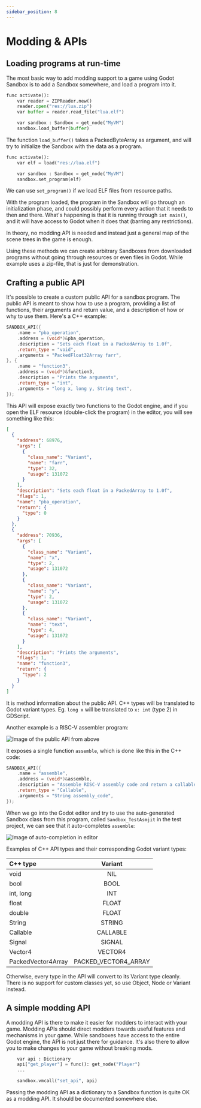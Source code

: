 ```yaml
---
sidebar_position: 8
---
```


# Modding & APIs

## Loading programs at run-time

The most basic way to add modding support to a game using Godot Sandbox is to add a Sandbox somewhere, and load a program into it.

```py
func activate():
    var reader = ZIPReader.new()
    reader.open("res://lua.zip")
    var buffer = reader.read_file("lua.elf")

    var sandbox : Sandbox = get_node("MyVM")
    sandbox.load_buffer(buffer)
```

The function `load_buffer()` takes a PackedByteArray as argument, and will try to initialize the Sandbox with the data as a program.

```py
func activate():
    var elf = load("res://lua.elf")

    var sandbox : Sandbox = get_node("MyVM")
    sandbox.set_program(elf)
```

We can use `set_program()` if we load ELF files from resource paths.

With the program loaded, the program in the Sandbox will go through an initialization phase, and could possibly perform every action that it needs to then and there. What's happening is that it is running through `int main()`, and it will have access to Godot when it does that (barring any restrictions).

In theory, no modding API is needed and instead just a general map of the scene trees in the game is enough.

Using these methods we can create arbitrary Sandboxes from downloaded programs without going through resources or even files in Godot. While example uses a zip-file, that is just for demonstration.


## Crafting a public API

It's possible to create a custom public API for a sandbox program. The public API is meant to show how to use a program, providing a list of functions, their arguments and return value, and a description of how or why to use them. Here's a C++ example:

```cpp
SANDBOX_API({
	.name = "pba_operation",
	.address = (void*)&pba_operation,
	.description = "Sets each float in a PackedArray to 1.0f",
	.return_type = "void",
	.arguments = "PackedFloat32Array farr",
}, {
	.name = "function3",
	.address = (void*)&function3,
	.description = "Prints the arguments",
	.return_type = "int",
	.arguments = "long x, long y, String text",
});
```

This API will expose exactly two functions to the Godot engine, and if you open the ELF resource (double-click the program) in the editor, you will see something like this:

```json
[
  {
	"address": 68976,
	"args": [
	  {
		"class_name": "Variant",
		"name": "farr",
		"type": 32,
		"usage": 131072
	  }
	],
	"description": "Sets each float in a PackedArray to 1.0f",
	"flags": 1,
	"name": "pba_operation",
	"return": {
	  "type": 0
	}
  },
  {
	"address": 70936,
	"args": [
	  {
		"class_name": "Variant",
		"name": "x",
		"type": 2,
		"usage": 131072
	  },
	  {
		"class_name": "Variant",
		"name": "y",
		"type": 2,
		"usage": 131072
	  },
	  {
		"class_name": "Variant",
		"name": "text",
		"type": 4,
		"usage": 131072
	  }
	],
	"description": "Prints the arguments",
	"flags": 1,
	"name": "function3",
	"return": {
	  "type": 2
	}
  }
]
```

It is method information about the public API. C++ types will be translated to Godot variant types. Eg. `long x` will be translated to `x: int` (type 2) in GDScript.


Another example is a RISC-V assembler program:

![Image of the public API from above](/img/modding/public_api.png)

It exposes a single function `assemble`, which is done like this in the C++ code:

```cpp
SANDBOX_API({
	.name = "assemble",
	.address = (void*)&assemble,
	.description = "Assemble RISC-V assembly code and return a callable function",
	.return_type = "Callable",
	.arguments = "String assembly_code",
});
```

When we go into the Godot editor and try to use the auto-generated Sandbox class from this program, called `Sandbox_TestAsmjit` in the test project, we can see that it auto-completes `assemble`:


![Image of auto-completion in editor](/img/modding/auto_complete.png)


Examples of C++ API types and their corresponding Godot variant types:

|    C++ type    |  Variant   |
|:---------------|:----------:|
| void           | NIL        |
| bool           | BOOL       |
| int, long      | INT        |
| float          | FLOAT      |
| double         | FLOAT      |
| String         | STRING     |
| Callable       | CALLABLE   |
| Signal         | SIGNAL     |
| Vector4        | VECTOR4    |
| PackedVector4Array | PACKED_VECTOR4_ARRAY    |

Otherwise, every type in the API will convert to its Variant type cleanly. There is no support for custom classes yet, so use Object, Node or Variant instead.

## A simple modding API

A modding API is there to make it easier for modders to interact with your game. Modding APIs should direct modders towards useful features and mechanisms in your game. While sandboxes have access to the entire Godot engine, the API is not just there for guidance. It's also there to allow you to make changes to your game without breaking mods.

```py
	var api : Dictionary
	api["get_player"] = func(): get_node("Player")
	...

	sandbox.vmcall("set_api", api)
```

Passing the modding API as a dictionary to a Sandbox function is quite OK as a modding API. It should be documented somewhere else.
